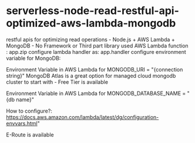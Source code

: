 # serverless-node-read-restful-api-optimized-aws-lambda-mongodb
restful apis for optimizing read operations - Node.js + AWS Lambda + MongoDB - No Framework or Third part library used
AWS Lambda function :   app.zip
configure lambda handler as:   app.handler
configure environment variable for MongoDB:


Environment Variable in AWS Lambda for MONGODB_URI = "{connection string}" 
MongoDB Atlas is a great option for managed cloud mongodb cluster to start with - Free Tier is available

Environment Variable in AWS Lambda for MONGODB_DATABASE_NAME = "{db name}"

How to configure?: https://docs.aws.amazon.com/lambda/latest/dg/configuration-envvars.html"

E-Route is available
